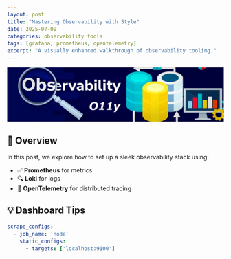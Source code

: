 ```yaml
---
layout: post
title: "Mastering Observability with Style"
date: 2025-07-09
categories: observability tools
tags: [grafana, prometheus, opentelemetry]
excerpt: "A visually enhanced walkthrough of observability tooling."
---
```


![Observability Banner](assets/images/MyObservabilityLogo3.png)

## 🎯 Overview

In this post, we explore how to set up a sleek observability stack using:

- ✅ **Prometheus** for metrics
- 🔍 **Loki** for logs
- 🧵 **OpenTelemetry** for distributed tracing

## 💡 Dashboard Tips

```yaml
scrape_configs:
  - job_name: 'node'
    static_configs:
      - targets: ['localhost:9100']
